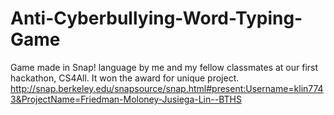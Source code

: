 # Anti-Cyberbullying-Word-Typing-Game
Game made in Snap! language by me and my fellow classmates at our first hackathon, CS4All. It won the award for unique project.
http://snap.berkeley.edu/snapsource/snap.html#present:Username=klin7743&ProjectName=Friedman-Moloney-Jusiega-Lin--BTHS
